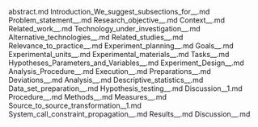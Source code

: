 abstract.md
Introduction_We_suggest_subsections_for__.md
Problem_statement__.md
Research_objective__.md
Context__.md
Related_work__.md
Technology_under_investigation__.md
Alternative_technologies__.md
Related_studies__.md
Relevance_to_practice__.md
Experiment_planning__.md
Goals__.md
Experimental_units__.md
Experimental_materials__.md
Tasks__.md
Hypotheses_Parameters_and_Variables__.md
Experiment_Design__.md
Analysis_Procedure__.md
Execution__.md
Preparations__.md
Deviations__.md
Analysis__.md
Descriptive_statistics__.md
Data_set_preparation__.md
Hypothesis_testing__.md
Discussion__1.md
Procedure__.md
Methods__.md
Measures__.md
Source_to_source_transformation__1.md
System_call_constraint_propagation__.md
Results__.md
Discussion__.md
